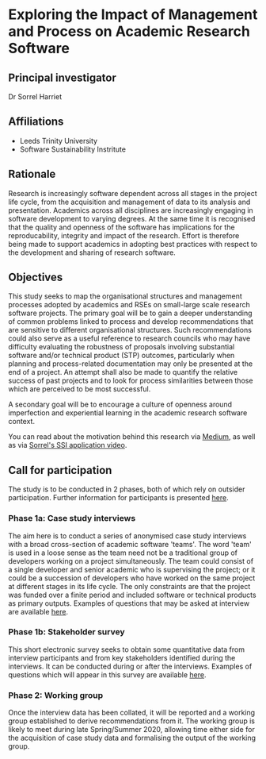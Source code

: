 # Exploring the Impact of Management and Process on Academic Research Software

## Principal investigator

Dr Sorrel Harriet

## Affiliations

+ Leeds Trinity University
+ Software Sustainability Instritute

## Rationale

Research is increasingly software dependent across all stages in the project life cycle, from the acquisition and management of data to its analysis and presentation. Academics across all disciplines are increasingly engaging in software development to varying degrees. At the same time it is recognised that the quality and openness of the software has implications for the reproducability, integrity and impact of the research. Effort is therefore being made to support academics in adopting best practices with respect to the development and sharing of research software.

## Objectives

This study seeks to map the organisational structures and management processes adopted by academics and RSEs on small-large scale research software projects. The primary goal will be to gain a deeper understanding of common problems linked to process and develop recommendations that are sensitive to different organisational structures. Such recommendations could also serve as a useful reference to research councils who may have difficulty evaluating the robustness of proposals involving substantial software and/or technical product (STP) outcomes, particularly when planning and process-related documentation may only be presented at the end of a project. An attempt shall also be made to quantify the relative success of past projects and to look for process similarities between those which are perceived to be most successful.

A secondary goal will be to encourage a culture of openness around imperfection and experiential learning in the academic research software context.

You can read about the motivation behind this research via [Medium](https://medium.com/@sorrelharriet), as well as via [Sorrel's SSI application video](https://drive.google.com/file/d/1YJKsd4WBfwDdyzM3VMfTun73g3mAlqpp/view?usp=sharing).

## Call for participation

The study is to be conducted in 2 phases, both of which rely on outsider participation. Further information for participants is presented [here](docs/information_sheet.md).

### Phase 1a: Case study interviews

The aim here is to conduct a series of anonymised case study interviews with a broad cross-section of academic software 'teams'. The word 'team' is used in a loose sense as the team need not be a traditional group of developers working on a project simultaneously. The team could consist of a single developer and senior academic who is supervising the project; or it could be a succession of developers who have worked on the same project at different stages in its life cycle. The only constraints are that the project was funded over a finite period and included software or technical products as primary outputs. Examples of questions that may be asked at interview are available [here](docs/case_study_questions.md).

### Phase 1b: Stakeholder survey

This short electronic survey seeks to obtain some quantitative data from interview participants and from key stakeholders identified during the interviews. It can be conducted during or after the interviews. Examples of questions which will appear in this survey are available [here](docs/quantitative_survey_questions.md).

### Phase 2: Working group

Once the interview data has been collated, it will be reported and a working group established to derive recommendations from it. The working group is likely to meet during late Spring/Summer 2020, allowing time either side for the acquisition of case study data and formalising the output of the working group.


